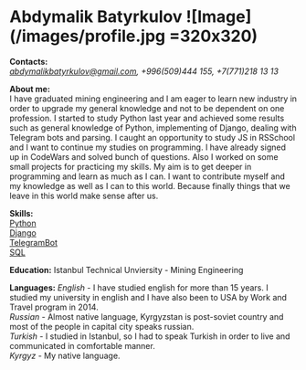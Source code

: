 # **Abdymalik Batyrkulov**  ![Image](/images/profile.jpg =320x320)

**Contacts:**  
*abdymalikbatyrkulov@gmail.com, +996(509)444 155, +7(771)218 13 13*

**About me:**  
I have graduated mining engineering and I am eager to learn new industry in order to upgrade my general knowledge and not to be dependent on one profession. I started to study Python last year and achieved some results such as general knowledge of Python, implementing of Django, dealing with Telegram bots and parsing. I caught an opportunity to study JS in RSSchool and I want to continue my studies on programming. I have already signed up in CodeWars and solved bunch of questions. Also I worked on some small projects for practicing my skills. My aim is to get deeper in programming and learn as much as I can. I want to contribute myself and my knowledge as well as I can to this world. Because finally things that we leave in this world make sense after us.

**Skills:**  
[Python](https://www.codewars.com/users/abdymalik14)  
[Django](https://github.com/abdymaleeq925?tab=repositories)    
[TelegramBot](https://github.com/abdymaleeq925/converterbot)  
[SQL](https://github.com/abdymaleeq925/lib_bot)  

**Education:** 
Istanbul Technical Unviersity - Mining Engineering  

**Languages:**
*English* - I have studied english for more than 15 years. I studied my university in english and I have also been to USA by Work and Travel program in 2014.  
*Russian* - Almost native language, Kyrgyzstan is post-soviet country and most of the people in capital city speaks russian.  
*Turkish* - I studied in Istanbul, so I had to speak Turkish in order to live and communicated in comfortable manner.  
*Kyrgyz* - My native language.

